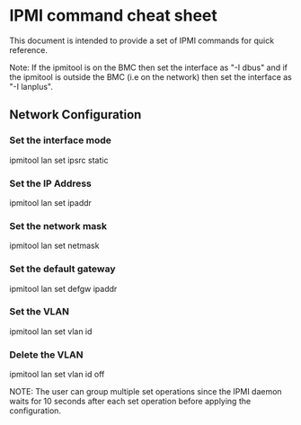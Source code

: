 # IPMI command cheat sheet

This document is intended to provide a set of IPMI commands for quick reference.

Note: If the ipmitool is on the BMC then set the interface as "-I dbus" and
if the ipmitool is outside the BMC (i.e on the network) then set the interface as
"-I lanplus".

## Network Configuration

### Set the interface mode

ipmitool lan set <channel> ipsrc static

### Set the IP Address

ipmitool lan set <channel> ipaddr <ip>

### Set the network mask

ipmitool lan set <channel> netmask <mask>

### Set the default gateway

ipmitool lan set <channel> defgw ipaddr <ip>

### Set the VLAN

ipmitool lan set <channel> vlan id <id>

### Delete the VLAN

ipmitool lan set <channel> vlan id off

NOTE: The user can group multiple set operations since the IPMI daemon
waits for 10 seconds after each set operation before applying the configuration.
